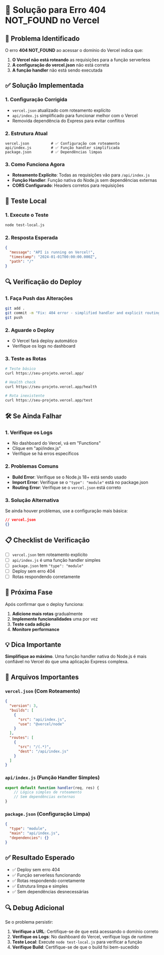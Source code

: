 # 🔧 Solução para Erro 404 NOT_FOUND no Vercel

## 🚨 Problema Identificado

O erro **404 NOT_FOUND** ao acessar o domínio do Vercel indica que:

1. **O Vercel não está roteando** as requisições para a função serverless
2. **A configuração do vercel.json** não está correta
3. **A função handler** não está sendo executada

## ✅ Solução Implementada

### 1. Configuração Corrigida
- `vercel.json` atualizado com roteamento explícito
- `api/index.js` simplificado para funcionar melhor com o Vercel
- Removida dependência do Express para evitar conflitos

### 2. Estrutura Atual
```
vercel.json          # ✅ Configuração com roteamento
api/index.js         # ✅ Função handler simplificada
package.json         # ✅ Dependências limpas
```

### 3. Como Funciona Agora
- **Roteamento Explícito**: Todas as requisições vão para `/api/index.js`
- **Função Handler**: Função nativa do Node.js sem dependências externas
- **CORS Configurado**: Headers corretos para requisições

## 🚀 Teste Local

### 1. Execute o Teste
```bash
node test-local.js
```

### 2. Resposta Esperada
```json
{
  "message": "API is running on Vercel!",
  "timestamp": "2024-01-01T00:00:00.000Z",
  "path": "/"
}
```

## 🔍 Verificação do Deploy

### 1. Faça Push das Alterações
```bash
git add .
git commit -m "Fix: 404 error - simplified handler and explicit routing"
git push
```

### 2. Aguarde o Deploy
- O Vercel fará deploy automático
- Verifique os logs no dashboard

### 3. Teste as Rotas
```bash
# Teste básico
curl https://seu-projeto.vercel.app/

# Health check
curl https://seu-projeto.vercel.app/health

# Rota inexistente
curl https://seu-projeto.vercel.app/test
```

## 🛠️ Se Ainda Falhar

### 1. Verifique os Logs
- No dashboard do Vercel, vá em "Functions"
- Clique em "api/index.js"
- Verifique se há erros específicos

### 2. Problemas Comuns
- **Build Error**: Verifique se o Node.js 18+ está sendo usado
- **Import Error**: Verifique se o `"type": "module"` está no package.json
- **Routing Error**: Verifique se o `vercel.json` está correto

### 3. Solução Alternativa
Se ainda houver problemas, use a configuração mais básica:
```json
// vercel.json
{}
```

## 📋 Checklist de Verificação

- [ ] `vercel.json` tem roteamento explícito
- [ ] `api/index.js` é uma função handler simples
- [ ] `package.json` tem `"type": "module"`
- [ ] Deploy sem erro 404
- [ ] Rotas respondendo corretamente

## 🔄 Próxima Fase

Após confirmar que o deploy funciona:

1. **Adicione mais rotas** gradualmente
2. **Implemente funcionalidades** uma por vez
3. **Teste cada adição**
4. **Monitore performance**

## 💡 Dica Importante

**Simplifique ao máximo**. Uma função handler nativa do Node.js é mais confiável no Vercel do que uma aplicação Express complexa.

## 🚨 Arquivos Importantes

### `vercel.json` (Com Roteamento)
```json
{
  "version": 3,
  "builds": [
    {
      "src": "api/index.js",
      "use": "@vercel/node"
    }
  ],
  "routes": [
    {
      "src": "/(.*)",
      "dest": "/api/index.js"
    }
  ]
}
```

### `api/index.js` (Função Handler Simples)
```javascript
export default function handler(req, res) {
    // Lógica simples de roteamento
    // Sem dependências externas
}
```

### `package.json` (Configuração Limpa)
```json
{
  "type": "module",
  "main": "api/index.js",
  "dependencies": {}
}
```

## ✅ Resultado Esperado

- ✅ Deploy sem erro 404
- ✅ Função serverless funcionando
- ✅ Rotas respondendo corretamente
- ✅ Estrutura limpa e simples
- ✅ Sem dependências desnecessárias

## 🔍 Debug Adicional

Se o problema persistir:

1. **Verifique a URL**: Certifique-se de que está acessando o domínio correto
2. **Verifique os Logs**: No dashboard do Vercel, verifique logs de runtime
3. **Teste Local**: Execute `node test-local.js` para verificar a função
4. **Verifique Build**: Certifique-se de que o build foi bem-sucedido
